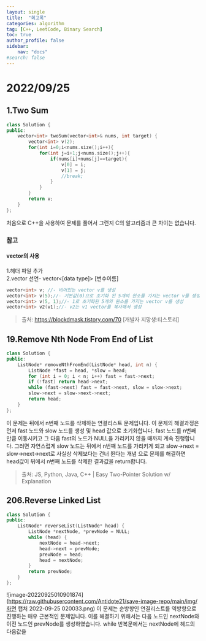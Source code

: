 ```yaml
---
layout: single
title:  "회고록"
categories: algorithm
tag: [C++, LeetCode, Binary Search]
toc: true
author_profile: false
sidebar:
    nav: "docs"
#search: false
---
```


# 2022/09/25

## 1.Two Sum

```c++
class Solution {
public:
    vector<int> twoSum(vector<int>& nums, int target) {
        vector<int> v(2);
        for(int i=0;i<nums.size();i++){
            for(int j=i+1;j<nums.size();j++){
                if(nums[i]+nums[j]==target){
                    v[0] = i;
                    v[1] = j;
                    //break;           
                }
            }
        }
        return v;
    }
};
```
처음으로 C++을 사용하여 문제를 풀어서 그런지 C의 알고리즘과 큰 
차이는 없습니다. 

### 참고
#### vector의 사용 
1.<vector>헤더 파일 추가   
2.vector 선언- vector<[data type]> [변수이름]    
```c++
vector<int> v; //- 비어있는 vector v를 생성
vector<int> v(5);//- 기본값(0)으로 초기화 된 5개의 원소를 가지는 vector v를 생성
vector<int> v(5, 1);//- 1로 초기화된 5개의 원소를 가지는 vector v를 생성
vector<int> v2(v1);//- v2는 v1 vector를 복사해서 생성
```
>출처: https://blockdmask.tistory.com/70 [개발자 지망생:티스토리]

## 19.Remove Nth Node From End of List

```c++
class Solution {
public:
    ListNode* removeNthFromEnd(ListNode* head, int n) {
        ListNode *fast = head, *slow = head;
        for (int i = 0; i < n; i++) fast = fast->next;
        if (!fast) return head->next;
        while (fast->next) fast = fast->next, slow = slow->next;
        slow->next = slow->next->next;
        return head;
    }
};
```
<span style="font-size:100%">이 문제는 뒤에서 n번째 노드를 삭제하는 연결리스트 문제입니다. 이 문제의 
해결과정은 먼저 fast 노드와 slow 노드를 생성 및 head 값으로 초기화합니다. 
fast 노드를 n번째 만큼 이동시키고 그 다음 fast의 노드가 NULL을 가리키지 
않을 때까지 계속 진행합니다. 그러면 자연스럽게 slow 노드는 뒤에서 n번째 노드를 
가리키게 되고 slow->next = slow->next->next로 사실상 삭제보다는 건너 뛴다는 개념
으로 문제를 해결하면 head값이 뒤에서 n번째 노드를 삭제한 결과값을 return합니다. 
</span>



>출처: JS, Python, Java, C++ | Easy Two-Pointer Solution w/ Explanation

## 206.Reverse Linked List

```c++
class Solution {
public:
    ListNode* reverseList(ListNode* head) {
        ListNode *nextNode, *prevNode = NULL;
        while (head) {
            nextNode = head->next;
            head->next = prevNode;
            prevNode = head;
            head = nextNode;
        }
        return prevNode;
    }
};
```
![image-20220925010901874](https://raw.githubusercontent.com/Antidote21/save-image-repo/main/img/화면 캡처 2022-09-25 020033.png)
이 문제는 순방향인 연결리스트를 역방향으로 진행하는 매우 근본적인 
문제입니다. 이를 해결하기 위해서는 다음 노드인 nextNode와 
이전 노드인 prevNode를 생성하였습니다. while 반복문에서는 
nextNode에 헤드의 다음값을 




